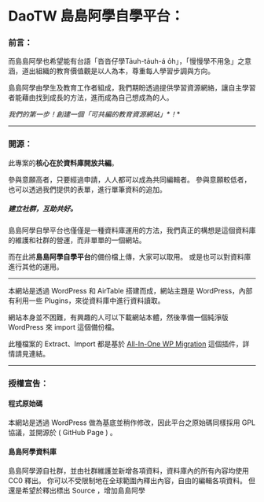 # DaoTW 島島阿學自學平台：

### 前言：

而島島阿學也希望能有台語「沓沓仔學Ta̍uh-ta̍uh-á o̍h」，「慢慢學不用急」之意涵，道出組織的教育價值觀是以人為本，尊重每人學習步調與方向。

島島阿學由學生及教育工作者組成，我們期盼透過提供學習資源網絡，讓自主學習者能藉由找到成長的方法，進而成為自己想成為的人。

**我們的第一步！創建一個*「可共編的教育資源網站」*！**
___
### 開源：

此專案的**核心在於資料庫開放共編**。

參與意願高者，只要經過申請，人人都可以成為共同編輯者。
參與意願較低者，也可以透過我們提供的表單，進行單筆資料的追加。

##### 建立社群，互助共好。

島島阿學自學平台也僅僅是一種資料庫運用的方法，我們真正的構想是這個資料庫的維護和社群的營運，而非單單的一個網站。

而在此將**島島阿學自學平台**的備份檔上傳，大家可以取用。
或是也可以對資料庫進行其他的運用。
___

本網站是透過 WordPress 和 AirTable 搭建而成，網站主題是 WordPress，內部有利用一些 Plugins，來從資料庫中進行資料讀取。

網站本身並不困難，有興趣的人可以下載網站本體，然後準備一個純淨版  WordPress 來 import 這個備份檔。

此種檔案的 Extract、Import 都是基於 [All-In-One WP Migration](https://tw.wordpress.org/plugins/all-in-one-wp-migration/#description) 這個插件，詳情請見連結。
___
### 授權宣告：

#### 程式原始碼

本網站是透過 WordPress 做為基底並稍作修改，因此平台之原始碼同樣採用 GPL 協議，並開源於 ( GitHub Page ) 。

#### 島島阿學資料庫

島島阿學源自社群，並由社群維護並新增各項資料，資料庫內的所有內容均使用 CC0 釋出。
你可以不受限制地在全球範圍內釋出內容，自由的編輯各項資料。
但還是希望於釋出標出 Source ，增加島島阿學